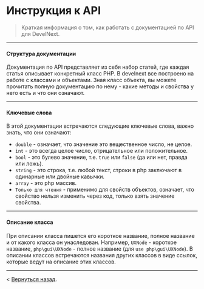 # Инструкция к API

> Краткая информация о том, как работать с документацией по API для DevelNext.

---

#### Структура документации
Документация по API представляет из себя набор статей, где каждая статья описывает конкретный класс PHP. В develnext все построено на работе с классами и объектами. Зная класс объекта, вы можете прочитать полную документацию по нему - какие методы и свойства у него есть и что они означают.

---

#### Ключевые слова
В этой документации встречаются следующие ключевые слова, важно знать, что они означают:
- `double` - означает, что значение это вещественное число, не целое.
- `int` - это всегда целое число, отрицательное или положительное.
- `bool` - это булево значение, т.е. `true` или `false` (да или нет, правда или ложь). 
- `string` - это строка, т.е. любой текст, строки в php заключают в одинарные или двойные кавычки.
- `array` - это php массив.
- `Только для чтения` - применимо для свойств объектов, означает, что свойство нельзя изменить через код, только взять значение свойства.

---

#### Описание класса
При описании класса пишется его короткое название, полное название и от какого класса он унаследован. Например, `UXNode` - короткое название, `php\gui\UXNode` - полное название (для `use php\gui\UXNode`). В описании классов встречаются названия других классов в виде ссылок, которые ведут на описание этих классов.

---

< [Вернуться назад](API).